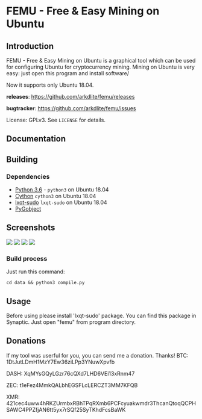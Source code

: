 # FEMU - Free & Easy Mining on Ubuntu


## Introduction

FEMU - Free & Easy Mining on Ubuntu is a graphical tool which can be used for
configuring Ubuntu for cryptocurrency mining. Mining on Ubuntu is very easy:
just open this program and install software/

Now it supports only Ubuntu 18.04.


**releases**: https://github.com/arkdlite/femu/releases

**bugtracker**: https://github.com/arkdlite/femu/issues


License: GPLv3.  See `LICENSE` for details.


## Documentation

## Building

### Dependencies

* [Python 3.6](https://python.org/) - `python3` on Ubuntu 18.04
* [Cython](http://cython.org/) `cython3` on Ubuntu 18.04
* [lxqt-sudo](https://github.com/lxqt/lxqt-sudo) `lxqt-sudo` on Ubuntu 18.04
* [PyGobject](https://pygobject.readthedocs.io/en/latest)

## Screenshots

![](https://s8.hostingkartinok.com/uploads/images/2018/08/d4e12f48d288bb429cca769693035c03.jpg)
![](https://s8.hostingkartinok.com/uploads/images/2018/08/f5e08a869db7c5d27babaca8594d1817.jpg)
![](https://s8.hostingkartinok.com/uploads/images/2018/08/8c722fc705fecd1d88e81f2474d67684.jpg)
![](https://s8.hostingkartinok.com/uploads/images/2018/08/c90262553b3adcf09b9cc96d57783c10.jpg)

### Build process

Just run this command:

`cd data && python3 compile.py`


## Usage

Before using please install 'lxqt-sudo' package. You can find this
package in Synaptic.
Just open "femu" from program directory.

## Donations

If my tool was userful for you, you can send me a donation. Thanks!
BTC: 1DtJutLDmH1MzY7Ew36ziLPp3YNuwXpvfb

DASH: XqMYsGQyLGzr76cQXd7LHD6VEi13xRnm47

ZEC: t1eFez4MmkQALbhEGSFLcLERCZT3MM7KFQB

XMR: 421cec4uww4hRKZUrmbxRBhTPqRXmb6PCFcyuakwmdr3ThcanQtoqQCPHSAWC4PPZfjAN6tt5yx7rSQf25SyTKhdFcsBaWK

